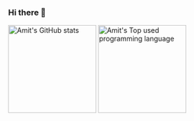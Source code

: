 ### Hi there 👋


<a href="https://github.com/Mondal10"><img height="180em" src="https://github-readme-stats.vercel.app/api?username=Mondal10&count_private=true&show_icons=true&theme=transparent" alt="Amit's GitHub stats" /></a>
<a href="https://github.com/Mondal10"><img height="180em" src="https://github-readme-stats.vercel.app/api/top-langs/?username=Mondal10&layout=compact&hide=vba,html&langs_count=5&theme=transparent" alt="Amit's Top used programming language" /></a>

<!--
**Mondal10/mondal10** is a ✨ _special_ ✨ repository because its `README.md` (this file) appears on your GitHub profile.

Here are some ideas to get you started:

- 🔭 I’m currently working on ...
- 🌱 I’m currently learning ...
- 👯 I’m looking to collaborate on ...
- 🤔 I’m looking for help with ...
- 💬 Ask me about ...
- 📫 How to reach me: ...
- 😄 Pronouns: ...
- ⚡ Fun fact: ...
-->

